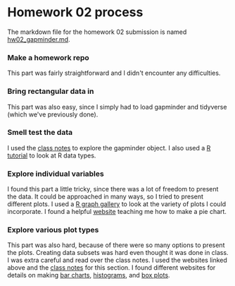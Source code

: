 Homework 02 process
================

The markdown file for the homework 02 submission is named [hw02\_gapminder.md](https://github.com/cheungamanda/STAT545-hw-cheung-amanda/blob/master/hw02/hw02_gapminder.md).

### Make a homework repo

This part was fairly straightforward and I didn't encounter any difficulties.

### Bring rectangular data in

This part was also easy, since I simply had to load gapminder and tidyverse (which we've previously done).

### Smell test the data

I used the [class notes](http://stat545.com/block006_care-feeding-data.html) to explore the gapminder object. I also used a [R tutorial](https://www.tutorialspoint.com/r/r_data_types.htm) to look at R data types.

### Explore individual variables

I found this part a little tricky, since there was a lot of freedom to present the data. It could be approached in many ways, so I tried to present different plots. I used a [R graph gallery](http://www.r-graph-gallery.com/portfolio/ggplot2-package/) to look at the variety of plots I could incorporate. I found a helpful [website](http://dwoll.de/rexrepos/posts/diagCategorical.html) teaching me how to make a pie chart.

### Explore various plot types

This part was also hard, because of there were so many options to present the plots. Creating data subsets was hard even thought it was done in class. I was extra careful and read over the class notes. I used the websites linked above and the [class notes](http://stat545.com/cm005-notes_and_exercises.html) for this section. I found different websites for details on making [bar charts](http://ggplot2.tidyverse.org/reference/geom_bar.html), [histograms](http://ggplot2.tidyverse.org/reference/geom_histogram.html), and [box plots](http://ggplot2.tidyverse.org/reference/geom_boxplot.html).
